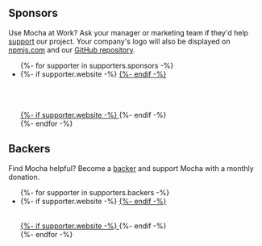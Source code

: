 ## Sponsors

Use Mocha at Work? Ask your manager or marketing team if they'd help [support](https://opencollective.com/mochajs#support) our project. Your company's logo will also be displayed on [npmjs.com](http://npmjs.com/package/mocha) and our [GitHub repository](https://github.com/mochajs/mocha#sponsors).

<style>
  .supporter {
    -sprite-selector-for-group: supporters;
    height: 64px;
  }
  .backer {
    -sprite-selector-for-group: backers;
    width: 32px;
    height: 32px;
  }

</style>

<ul class="image-list" id="sponsors">
{%- for supporter in supporters.sponsors -%}
  <li>
    {%- if supporter.website -%}
    <a href="{{ supporter.website }}" target="_blank" rel="noopener" title="{{ supporter.name }}">
    {%- endif -%}
      <style>
        .sponsor-{{ forloop.index }} {
          width: {{ supporter.dimensions.width }}px;
          background-image: url(/images/supporters/{{ supporter.id }}.png?sprite=supporters);
        }
      </style>
      <div class="supporter sponsor-{{ forloop.index }}" aria-label="{{ supporter.name }}"></div>
    {%- if supporter.website -%}
    </a>
    {%- endif -%}
  </li>
{%- endfor -%}
</ul>

## Backers

Find Mocha helpful? Become a [backer](https://opencollective.com/mochajs#support) and support Mocha with a monthly donation.

<ul class="image-list faded-images" id="backers">
{%- for supporter in supporters.backers -%}
  <li>
    {%- if supporter.website -%}
    <a href="{{ supporter.website }}" target="_blank" rel="noopener" title="{{ supporter.name }}">
    {%- endif -%}
      <style>
        .backer-{{ forloop.index }} {
          background-image: url(/images/supporters/{{ supporter.id }}.png?sprite=backers);
        }
      </style>
      <div class="backer backer-{{ forloop.index }}" aria-label="{{ supporter.name }}"></div>
    {%- if supporter.website -%}
    </a>
    {%- endif -%}
  </li>
{%- endfor -%}
</ul>

<script>
(function() {
  'use strict';

  var imageLists = document.querySelectorAll('.image-list');

  function getListItem(img) {
    var parent = img.parentNode;
    while (parent && parent.nodeName !== 'LI') {
      parent = parent.parentNode;
    }

    return parent;
  }

  function onloadHandler() {
    getListItem(this).classList.add('is-loaded');
  }

  Array.prototype.forEach.call(imageLists, function(imageList) {
    var images = imageList.querySelectorAll('img');

    for (var i = 0; i < images.length; i += 1) {
      if (!images[i].complete) {
        getListItem(images[i]).classList.add('faded-image');
        images[i].onload = onloadHandler;
        images[i].onerror = onloadHandler;
      }
    }
  });
})();
</script>
